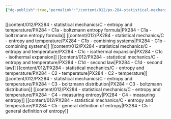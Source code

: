 ```yaml
---
{"dg-publish":true,"permalink":"/content/012/px-284-statistical-mechanics/c-entropy-and-temperature/c-entropy-and-temperature/","noteIcon":"1","created":"2024-11-25T10:50:32.000+00:00","updated":"2025-01-13T10:50:38.664+00:00"}
---
```


[[content/012/PX284 - statistical mechanics/C - entropy and temperature/PX284 - C1a - boltzmann entropy formula\|PX284 - C1a - boltzmann entropy formula]]
[[content/012/PX284 - statistical mechanics/C - entropy and temperature/PX284 - C1b - combining systems\|PX284 - C1b - combining systems]]
[[content/012/PX284 - statistical mechanics/C - entropy and temperature/PX284 - C1c - isothermal expansion\|PX284 - C1c - isothermal expansion]]
[[content/012/PX284 - statistical mechanics/C - entropy and temperature/PX284 - C1d - second law\|PX284 - C1d - second law]]
[[content/012/PX284 - statistical mechanics/C - entropy and temperature/PX284 - C2 - temperature\|PX284 - C2 - temperature]]
[[content/012/PX284 - statistical mechanics/C - entropy and temperature/PX284 - C3 - boltzmann distribution\|PX284 - C3 - boltzmann distribution]]
[[content/012/PX284 - statistical mechanics/C - entropy and temperature/PX284 - C4 - measuring entropy\|PX284 - C4 - measuring entropy]]
[[content/012/PX284 - statistical mechanics/C - entropy and temperature/PX284 - C5 - general definition of entropy\|PX284 - C5 - general definition of entropy]]
